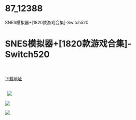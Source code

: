 # 87_12388
SNES模拟器+[1820款游戏合集]-Switch520
# SNES模拟器+[1820款游戏合集]-Switch520
 <br/></br>
[下载地址](https://www.switch520.cc/article/12388 "下载地址")
<br/></br>

<p><strong>&nbsp; <img src="https://www.switch520.cc/muke_img/upload_art_editor_20210407-1_743ca8a19630812833513864ec2531ce.png"> </strong></p>
<p><img src="https://www.switch520.cc/muke_img/upload_art_editor_20210407-1_f19ebb5e79485df4e28ed5ddb06af10d.jpg"></p>
<p><img src="https://www.switch520.cc/muke_img/upload_art_editor_20210407-1_7e66fd15e15da100c3e7eae42b6eff50.jpg"></p>
<p><strong>&nbsp;</strong></p>
<p>&nbsp;</p>

